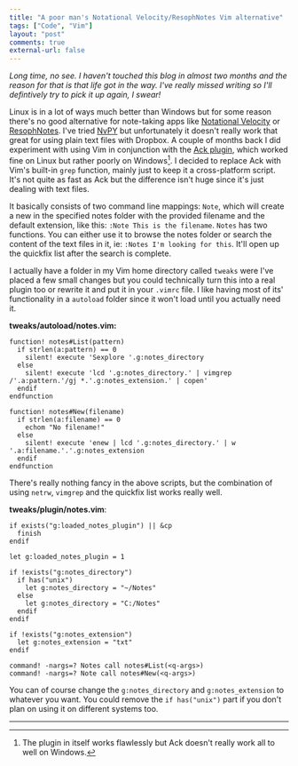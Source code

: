 ```yaml
---
title: "A poor man's Notational Velocity/ResophNotes Vim alternative"
tags: ["Code", "Vim"]
layout: "post"
comments: true
external-url: false
---
```


*Long time, no see. I haven't touched this blog in almost two months and the reason for that is that life got in the way. I've really missed writing so I'll defintively try to pick it up again, I swear!*

Linux is in a lot of ways much better than Windows but for some reason there's no good alternative for note-taking apps like [Notational Velocity](http://notational.net/) or [ResophNotes](http://www.resoph.com/ResophNotes/Welcome.html). I've tried [NvPY](https://github.com/cpbotha/nvpy) but unfortunately it doesn't really work that great for using plain text files with Dropbox. A couple of months back I did experiment with using Vim in conjunction with the [Ack plugin](https://github.com/mileszs/ack.vim), which worked fine on Linux but rather poorly on Windows[^20130729-1]. I decided to replace Ack with Vim's built-in `grep` function, mainly just to keep it a cross-platform script. It's not quite as fast as Ack but the difference isn't huge since it's just dealing with text files.

It basically consists of two command line mappings: `Note`, which will create a new in the specified notes folder with the provided filename and the default extension, like this: `:Note This is the filename`. `Notes` has two functions. You can either use it to browse the notes folder or search the content of the text files in it, ie: `:Notes I'm looking for this`. It'll open up the quickfix list after the search is complete.

I actually have a folder in my Vim home directory called `tweaks` were I've placed a few small changes but you could technically turn this into a real plugin too or rewrite it and put it in your `.vimrc` file. I like having most of its' functionality in a `autoload` folder since it won't load until you actually need it.

**tweaks/autoload/notes.vim:**

    function! notes#List(pattern)
      if strlen(a:pattern) == 0
        silent! execute 'Sexplore '.g:notes_directory
      else
        silent! execute 'lcd '.g:notes_directory.' | vimgrep /'.a:pattern.'/gj *.'.g:notes_extension.' | copen'
      endif
    endfunction

    function! notes#New(filename)
      if strlen(a:filename) == 0
        echom "No filename!"
      else
        silent! execute 'enew | lcd '.g:notes_directory.' | w '.a:filename.'.'.g:notes_extension
      endif
    endfunction

There's really nothing fancy in the above scripts, but the combination of using `netrw`, `vimgrep` and the quickfix list works really well.

**tweaks/plugin/notes.vim**:

    if exists("g:loaded_notes_plugin") || &cp
      finish
    endif

    let g:loaded_notes_plugin = 1

    if !exists("g:notes_directory")
      if has("unix")
        let g:notes_directory = "~/Notes"
      else
        let g:notes_directory = "C:/Notes"
      endif
    endif

    if !exists("g:notes_extension")
      let g:notes_extension = "txt"
    endif

    command! -nargs=? Notes call notes#List(<q-args>)
    command! -nargs=? Note call notes#New(<q-args>)

You can of course change the `g:notes_directory` and `g:notes_extension` to whatever you want. You could remove the `if has("unix")` part if you don't plan on using it on different systems too.

* * *

[^20130729-1]: The plugin in itself works flawlessly but Ack doesn't really work all to well on Windows.

